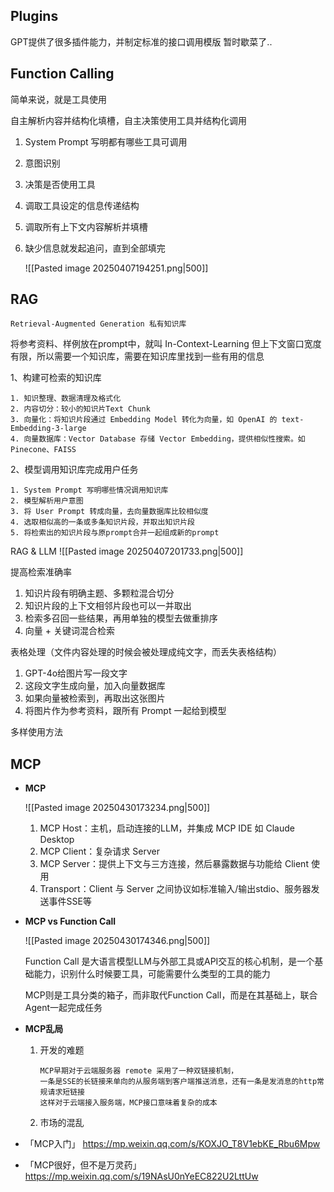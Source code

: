 
## Plugins

GPT提供了很多插件能力，并制定标准的接口调用模版 
暂时歇菜了..

## Function Calling

简单来说，就是工具使用

自主解析内容并结构化填槽，自主决策使用工具并结构化调用
1. System Prompt 写明都有哪些工具可调用
2.  意图识别
3.  决策是否使用工具
4.  调取工具设定的信息传递结构
5.  调取所有上下文内容解析并填槽
6.  缺少信息就发起追问，直到全部填完

	![[Pasted image 20250407194251.png|500]]


## RAG

	Retrieval-Augmented Generation 私有知识库

将参考资料、样例放在prompt中，就叫 In-Context-Learning
但上下文窗口宽度有限，所以需要一个知识库，需要在知识库里找到一些有用的信息

1、构建可检索的知识库

	1. 知识整理、数据清理及格式化
	2. 内容切分：较小的知识片Text Chunk
	3. 向量化：将知识片段通过 Embedding Model 转化为向量，如 OpenAI 的 text-Embedding-3-large
	4. 向量数据库：Vector Database 存储 Vector Embedding，提供相似性搜索。如Pinecone、FAISS

2、模型调用知识库完成用户任务

	1. System Prompt 写明哪些情况调用知识库
	2. 模型解析用户意图
	3. 将 User Prompt 转成向量，去向量数据库比较相似度
	4. 选取相似高的一条或多条知识片段，并取出知识片段
	5. 将检索出的知识片段与原prompt合并一起组成新的prompt

RAG & LLM
	![[Pasted image 20250407201733.png|500]]


提高检索准确率
1. 知识片段有明确主题、多颗粒混合切分
2.  知识片段的上下文相邻片段也可以一并取出
3.  检索多召回一些结果，再用单独的模型去做重排序
4.  向量 + 关键词混合检索


表格处理（文件内容处理的时候会被处理成纯文字，而丢失表格结构）
1.  GPT-4o给图片写一段文字
2.  这段文字生成向量，加入向量数据库
3.  如果向量被检索到，再取出这张图片
4.  将图片作为参考资料，跟所有 Prompt 一起给到模型


多样使用方法


## MCP

- **MCP**

	![[Pasted image 20250430173234.png|500]]
	
	1.  MCP Host：主机，启动连接的LLM，并集成 MCP IDE 如 Claude Desktop
	2.  MCP Client：复杂请求 Server
	3.  MCP Server：提供上下文与三方连接，然后暴露数据与功能给 Client 使用
	4.  Transport：Client 与 Server 之间协议如标准输入/输出stdio、服务器发送事件SSE等

 
-  **MCP  vs  Function Call**

	![[Pasted image 20250430174346.png|500]]
	
	Function Call 是大语言模型LLM与外部工具或API交互的核心机制，是一个基础能力，识别什么时候要工具，可能需要什么类型的工具的能力
	
	MCP则是工具分类的箱子，而非取代Function Call，而是在其基础上，联合Agent一起完成任务


-  **MCP乱局**
  
	1.  开发的难题
	   
			MCP早期对于云端服务器 remote 采用了一种双链接机制，
			一条是SSE的长链接来单向的从服务端到客户端推送消息，还有一条是发消息的http常规请求短链接
			这样对于云端接入服务端，MCP接口意味着复杂的成本
		
	2.  市场的混乱




- 「MCP入门」 https://mp.weixin.qq.com/s/KOXJO_T8V1ebKE_Rbu6Mpw
- 「MCP很好，但不是万灵药」 https://mp.weixin.qq.com/s/19NAsU0nYeEC822U2LttUw




